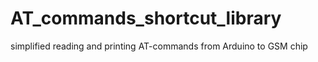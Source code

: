 # AT_commands_shortcut_library
simplified reading and printing AT-commands from Arduino to GSM chip
